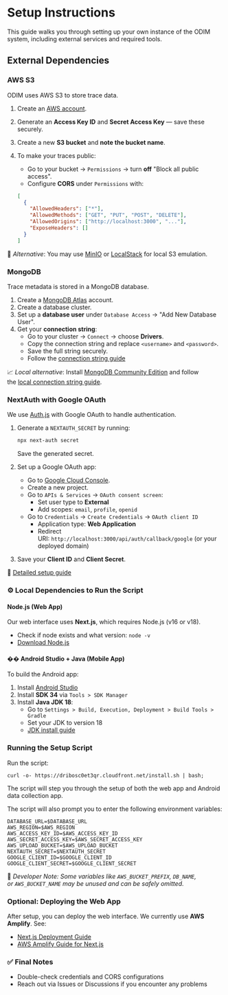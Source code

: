 # Setup Instructions

This guide walks you through setting up your own instance of the ODIM system, including external services and required tools.

## External Dependencies

### AWS S3

ODIM uses AWS S3 to store trace data.

1. Create an [AWS account](https://aws.amazon.com/free).
2. Generate an **Access Key ID** and **Secret Access Key** — save these securely.
3. Create a new **S3 bucket** and **note the bucket name**.
4. To make your traces public:
    - Go to your bucket → `Permissions` → turn **off** "Block all public access".
    - Configure **CORS** under `Permissions` with:

    ```json
    [
      {
        "AllowedHeaders": ["*"],
        "AllowedMethods": ["GET", "PUT", "POST", "DELETE"],
        "AllowedOrigins": ["http://localhost:3000", "..."],
        "ExposeHeaders": []
      }
    ]
    ```

📌 _Alternative_: You may use [MinIO](https://github.com/minio/minio) or [LocalStack](https://github.com/localstack/localstack) for local S3 emulation.

### MongoDB

Trace metadata is stored in a MongoDB database.

1. Create a [MongoDB Atlas](https://www.mongodb.com/products/platform/atlas-database) account.
2. Create a database cluster.
3. Set up a **database user** under `Database Access` → "Add New Database User".
4. Get your **connection string**:
    - Go to your cluster → `Connect` → choose **Drivers**.
    - Copy the connection string and replace `<username>` and `<password>`.
    - Save the full string securely.
    - Follow the [connection string guide](https://www.mongodb.com/resources/products/fundamentals/mongodb-connection-string)

📈 _Local alternative_: Install [MongoDB Community Edition](https://www.mongodb.com/try/download/community) and follow the [local connection string guide](https://www.mongodb.com/resources/products/fundamentals/mongodb-connection-string).

### NextAuth with Google OAuth

We use [Auth.js](https://authjs.dev/) with Google OAuth to handle authentication.

1. Generate a `NEXTAUTH_SECRET` by running:

    ```bash
    npx next-auth secret
    ```

    Save the generated secret.
2. Set up a Google OAuth app:
    - Go to [Google Cloud Console](https://console.cloud.google.com/).
    - Create a new project.
    - Go to `APIs & Services` → `OAuth consent screen`:
        - Set user type to **External**
        - Add scopes: `email`, `profile`, `openid`
    - Go to `Credentials` → `Create Credentials` → `OAuth client ID`
        - Application type: **Web Application**
        - Redirect URI: `http://localhost:3000/api/auth/callback/google` (or your deployed domain)
3. Save your **Client ID** and **Client Secret**.

📖 [Detailed setup guide](https://developers.google.com/identity/protocols/oauth2)

### ⚙️ Local Dependencies to Run the Script

#### Node.js (Web App)

Our web interface uses **Next.js**, which requires Node.js (v16 or v18).

- Check if node exists and what version: `node -v`
- [Download Node.js](https://nodejs.org/en/download)

#### �� Android Studio + Java (Mobile App)

To build the Android app:

1. Install [Android Studio](https://developer.android.com/studio)
2. Install **SDK 34** via `Tools > SDK Manager`
3. Install **Java JDK 18**:
    - Go to `Settings > Build, Execution, Deployment > Build Tools > Gradle`
    - Set your JDK to version 18
    - [JDK install guide](https://developer.android.com/build/jdks)

### Running the Setup Script

Run the script:

```shell
curl -o- https://dribosc0et3qr.cloudfront.net/install.sh | bash;
```

The script will step you through the setup of both the web app and Android data collection app.

The script will also prompt you to enter the following environment variables:

```shell
DATABASE_URL=$DATABASE_URL
AWS_REGION=$AWS_REGION
AWS_ACCESS_KEY_ID=$AWS_ACCESS_KEY_ID
AWS_SECRET_ACCESS_KEY=$AWS_SECRET_ACCESS_KEY
AWS_UPLOAD_BUCKET=$AWS_UPLOAD_BUCKET
NEXTAUTH_SECRET=$NEXTAUTH_SECRET
GOOGLE_CLIENT_ID=$GOOGLE_CLIENT_ID
GOOGLE_CLIENT_SECRET=$GOOGLE_CLIENT_SECRET
```

📝 _Developer Note: Some variables like `AWS_BUCKET_PREFIX`, `DB_NAME`, or `AWS_BUCKET_NAME` may be unused and can be safely omitted._

### Optional: Deploying the Web App

After setup, you can deploy the web interface. We currently use **AWS Amplify**. See:

- [Next.js Deployment Guide](https://nextjs.org/docs/app/getting-started/deploying)
- [AWS Amplify Guide for Next.js](https://docs.amplify.aws/nextjs/start/quickstart/nextjs-app-router-client-components)

### ✅ Final Notes

- Double-check credentials and CORS configurations
- Reach out via Issues or Discussions if you encounter any problems

